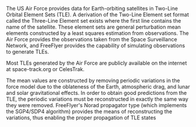 The US Air Force provides data for Earth-orbiting satellites in Two-Line Orbital Element Sets (TLE). A derivation of 
the Two-Line Element set format called the Three-Line Element set exists where the first line contains the name of the 
satellite. These element sets are general perturbation mean elements constructed by a least squares estimation from 
observations. The Air Force provides the observations taken from the Space Surveillance Network, and FreeFlyer provides 
the capability of simulating observations to generate TLEs.

Most TLEs generated by the Air Force are publicly available on the internet at space-track.org or CelesTrak.

The mean values are constructed by removing periodic variations in the force model due to the oblateness of the Earth, atmospheric drag, and lunar and solar gravitational effects. In order to obtain good predictions from the TLE, the periodic variations must be reconstructed in exactly the same way they were removed. FreeFlyer's Norad propagator type (which implements the SGP4/SDP4 algorithm) provides the means of reconstructing the variations, thus enabling the proper propagation of TLE states
